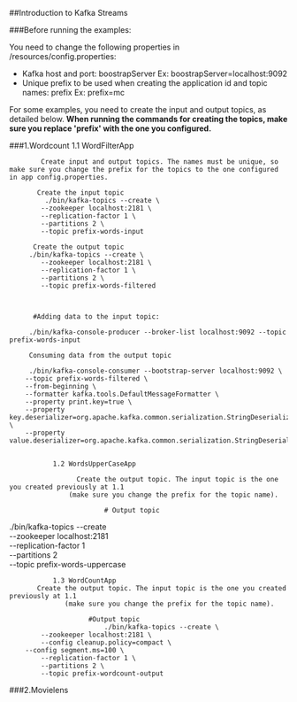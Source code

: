 ##Introduction to Kafka Streams

###Before running the examples:

You need to change the following properties in /resources/config.properties:
- Kafka host and port: boostrapServer
Ex: boostrapServer=localhost:9092
- Unique prefix to be used when creating the application id and topic names: prefix
Ex: prefix=mc

For some examples, you need to create the input and output topics, as detailed
below.
**When running the commands for creating the topics, make sure you replace 'prefix'
with the one you configured.**

###1.Wordcount
            1.1  WordFilterApp

            Create input and output topics. The names must be unique, so make sure you change the prefix for the topics to the one configured in app config.properties.

           Create the input topic
             ./bin/kafka-topics --create \
            --zookeeper localhost:2181 \
            --replication-factor 1 \
            --partitions 2 \
            --topic prefix-words-input

          Create the output topic
         ./bin/kafka-topics --create \
            --zookeeper localhost:2181 \
            --replication-factor 1 \
            --partitions 2 \
            --topic prefix-words-filtered



          #Adding data to the input topic:

         ./bin/kafka-console-producer --broker-list localhost:9092 --topic prefix-words-input

         Consuming data from the output topic

         ./bin/kafka-console-consumer --bootstrap-server localhost:9092 \
        --topic prefix-words-filtered \
        --from-beginning \
        --formatter kafka.tools.DefaultMessageFormatter \
        --property print.key=true \
        --property key.deserializer=org.apache.kafka.common.serialization.StringDeserializer \
        --property value.deserializer=org.apache.kafka.common.serialization.StringDeserializer


               1.2 WordsUpperCaseApp

                     Create the output topic. The input topic is the one you created previously at 1.1
                   (make sure you change the prefix for the topic name).

                     	    # Output topic
   ./bin/kafka-topics --create \
           --zookeeper localhost:2181 \
           --replication-factor 1 \
           --partitions 2 \
           --topic prefix-words-uppercase


               1.3 WordCountApp
 	       Create the output topic. The input topic is the one you created previously at 1.1
                  (make sure you change the prefix for the topic name).

                        #Output topic
                            ./bin/kafka-topics --create \
            --zookeeper localhost:2181 \
            --config cleanup.policy=compact \
  	    --config segment.ms=100 \
            --replication-factor 1 \
            --partitions 2 \
            --topic prefix-wordcount-output




###2.Movielens
